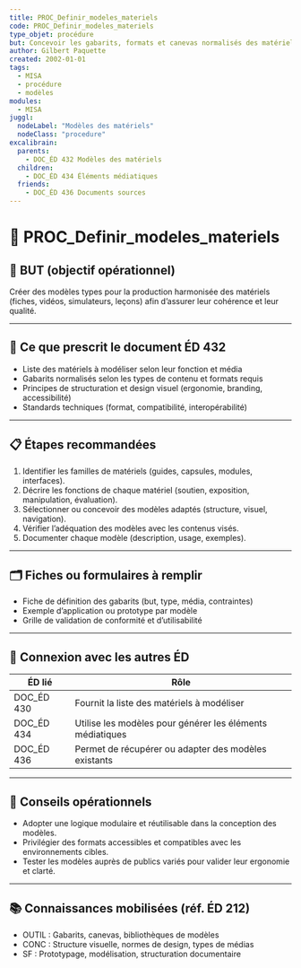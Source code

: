 ```yaml
---
title: PROC_Definir_modeles_materiels
code: PROC_Definir_modeles_materiels
type_objet: procédure
but: Concevoir les gabarits, formats et canevas normalisés des matériels pédagogiques et médiatiques utilisés dans le SA.
author: Gilbert Paquette
created: 2002-01-01
tags:
  - MISA
  - procédure
  - modèles
modules:
  - MISA
juggl:
  nodeLabel: "Modèles des matériels"
  nodeClass: "procedure"
excalibrain:
  parents:
    - DOC_ÉD 432 Modèles des matériels
  children:
    - DOC_ÉD 434 Éléments médiatiques
  friends:
    - DOC_ÉD 436 Documents sources
---
```


# 🔧 PROC_Definir_modeles_materiels

## 🎯 BUT (objectif opérationnel)
Créer des modèles types pour la production harmonisée des matériels (fiches, vidéos, simulateurs, leçons) afin d’assurer leur cohérence et leur qualité.

---

## 📌 Ce que prescrit le document ÉD 432
- Liste des matériels à modéliser selon leur fonction et média
- Gabarits normalisés selon les types de contenu et formats requis
- Principes de structuration et design visuel (ergonomie, branding, accessibilité)
- Standards techniques (format, compatibilité, interopérabilité)

---

## 📋 Étapes recommandées
1. Identifier les familles de matériels (guides, capsules, modules, interfaces).
2. Décrire les fonctions de chaque matériel (soutien, exposition, manipulation, évaluation).
3. Sélectionner ou concevoir des modèles adaptés (structure, visuel, navigation).
4. Vérifier l’adéquation des modèles avec les contenus visés.
5. Documenter chaque modèle (description, usage, exemples).

---

## 🗂 Fiches ou formulaires à remplir
- Fiche de définition des gabarits (but, type, média, contraintes)
- Exemple d’application ou prototype par modèle
- Grille de validation de conformité et d’utilisabilité

---

## 🔄 Connexion avec les autres ÉD
| ÉD lié | Rôle |
|--------|------|
| DOC_ÉD 430 | Fournit la liste des matériels à modéliser |
| DOC_ÉD 434 | Utilise les modèles pour générer les éléments médiatiques |
| DOC_ÉD 436 | Permet de récupérer ou adapter des modèles existants |

---

## 🧠 Conseils opérationnels
- Adopter une logique modulaire et réutilisable dans la conception des modèles.
- Privilégier des formats accessibles et compatibles avec les environnements cibles.
- Tester les modèles auprès de publics variés pour valider leur ergonomie et clarté.

---

## 📚 Connaissances mobilisées (réf. ÉD 212)
- OUTIL : Gabarits, canevas, bibliothèques de modèles
- CONC : Structure visuelle, normes de design, types de médias
- SF : Prototypage, modélisation, structuration documentaire
